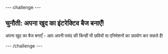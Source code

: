 \--- challenge \---

## चुनौती: अपना खुद का इंटरेक्टिव बैज बनाएँ!

अपना खुद का बैज बनाएँ - आप अपनी पसंद की किन्हीं भी छवियों या एनिमेशनों का उपयोग कर सकते हैं!

\--- /challenge \---